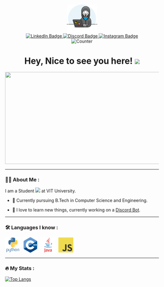 <div id="header" align="center">
  <img src="./logo.png" width="100"/>
</div>

<div id="badges", align="center">
  <a href="https://www.linkedin.com/in/varchasva-khare-a167b9249/">
    <img src="https://img.shields.io/badge/LinkedIn-blue?style=for-the-badge&logo=linkedin&logoColor=white" alt="LinkedIn Badge"/>
  </a>
  <a href="https://discord.gg/YjPUyP4q2J">
    <img src="https://img.shields.io/badge/Discord-7289da?style=for-the-badge&logo=discord&logoColor=white" alt="Discord Badge"/>
  </a>
  <a href="https://www.instagram.com/varchasvkhare/">
    <img src="https://img.shields.io/badge/instagram-ff66cc?style=for-the-badge&logo=instagram&logoColor=white" alt="Instagram Badge"/>
  </a>
</div>

<div id="counter", align="center">
  <img src="https://komarev.com/ghpvc/?username=varchasvakhare2022&style=flat-square&color=green" alt="Counter"/>
 </div>

<h1 align="center">
  Hey, Nice to see you here!
  <img src="https://media.giphy.com/media/hvRJCLFzcasrR4ia7z/giphy.gif" width="30px"/>
</h1>

<div align="center">
  <img src="https://media.giphy.com/media/dWesBcTLavkZuG35MI/giphy.gif" width="600" height="300"/>
</div>

---

### :woman_technologist: About Me :

I am a Student <img src="https://media.giphy.com/media/WUlplcMpOCEmTGBtBW/giphy.gif" width="30"> at VIT University.

- :telescope: Currently pursuing B.Tech in Computer Science and Engineering.

- :seedling: I love to learn new things, currently working on a [Discord Bot](https://discord.com/api/oauth2/authorize?client_id=872002294219157534&permissions=140123778112&scope=bot%20applications.commands).

---

### :hammer_and_wrench: Languages I know :

<div>
  <img src="https://github.com/devicons/devicon/blob/master/icons/python/python-original-wordmark.svg" title="Python" alt="Python" width="50" height="50"/>&nbsp;
  <img src="https://github.com/devicons/devicon/blob/master/icons/cplusplus/cplusplus-original.svg" title="Cpp" alt="Cpp" width="50" height="50"/>&nbsp;
  <img src="https://github.com/devicons/devicon/blob/master/icons/java/java-original-wordmark.svg" title="Java" alt="Java" width="50" height="50"/>&nbsp;
  <img src="https://github.com/devicons/devicon/blob/master/icons/javascript/javascript-original.svg" title="Js" alt="Js UI" width="50" height="50"/>
</div>

---

### :fire: My Stats :

[![Top Langs](https://github-readme-stats.vercel.app/api/top-langs/?username=anuraghazra)](https://github.com/anuraghazra/github-readme-stats)

